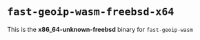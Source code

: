 # `fast-geoip-wasm-freebsd-x64`

This is the **x86_64-unknown-freebsd** binary for `fast-geoip-wasm`
